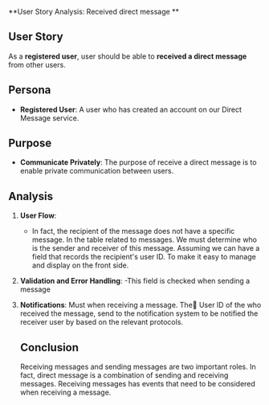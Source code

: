 **User Story Analysis: Received direct message **

## **User Story**

As a **registered user**, user should be able to **received a direct message** from other users.

## **Persona**

- **Registered User**: A user who has created an account on our Direct Message service.

## **Purpose**

- **Communicate Privately**: The purpose of receive a direct message is to enable private communication between users.

## **Analysis**

1. **User Flow**:

   - In fact, the recipient of the message does not have a specific message. In the table related to messages. We must determine who is the sender and receiver of this message.
     Assuming we can have a field that records the recipient's user ID. To make it easy to manage and display on the front side.

2. **Validation and Error Handling**:
   -This field is checked when sending a message

3. **Notifications**:
   Must when receiving a message. The َUser ID of the who received the message, send to the notification system to be notified the receiver user by based on the relevant protocols.

   ## **Conclusion**

   Receiving messages and sending messages are two important roles. In fact, direct message is a combination of sending and receiving messages. Receiving messages has events that need to be considered when receiving a message.
